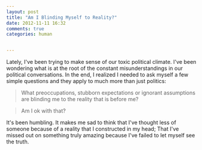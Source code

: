 ```yaml
---
layout: post
title: "Am I Blinding Myself to Reality?"
date: 2012-11-11 16:32
comments: true
categories: human


---
```

Lately, I've been trying to make sense of our toxic political climate. I've been wondering what is at the root of the constant misunderstandings in our political conversations. In the end, I realized I needed to ask myself a few simple questions and they apply to much more than just politics:

> What preoccupations, stubborn expectations or ignorant assumptions are blinding me to the reality that is before me?

> Am I ok with that?

It's been humbling. It makes me sad to think that I've thought less of someone because of a reality that I constructed in my head; That I've missed out on something truly amazing because I've failed to let myself see the truth.
